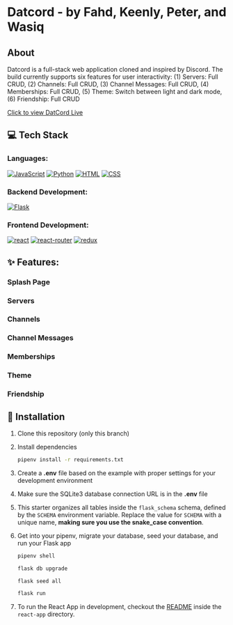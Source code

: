 # Datcord - by Fahd, Keenly, Peter, and Wasiq

## **About**

Datcord is a full-stack web application cloned and inspired by Discord. The build currently supports six features for user interactivity: (1) Servers: Full CRUD, (2) Channels: Full CRUD, (3) Channel Messages: Full CRUD, (4) Memberships: Full CRUD, (5) Theme: Switch between light and dark mode, (6) Friendship: Full CRUD

[Click to view DatCord Live](linkhere)

## 💻 **Tech Stack**

### Languages:

[![JavaScript][javascript-shield]][javascript-url]
[![Python][python-shield]][python-url]
[![HTML][html-shield]][html-url]
[![CSS][css-shield]][css-url]

### Backend Development:

[![Flask][flask-shield]][flask-url]

### Frontend Development:

[![react][react-shield]][react-url]
[![react-router][react-router-shield]][react-router-url]
[![redux][redux-shield]][redux-url]

## ✨ **Features**:

### Splash Page

### Servers

### Channels

### Channel Messages

### Memberships

### Theme

### Friendship

## 📁 Installation

1. Clone this repository (only this branch)

2. Install dependencies

   ```bash
   pipenv install -r requirements.txt
   ```

3. Create a **.env** file based on the example with proper settings for your
   development environment

4. Make sure the SQLite3 database connection URL is in the **.env** file

5. This starter organizes all tables inside the `flask_schema` schema, defined
   by the `SCHEMA` environment variable. Replace the value for
   `SCHEMA` with a unique name, **making sure you use the snake_case
   convention**.

6. Get into your pipenv, migrate your database, seed your database, and run your Flask app

   ```bash
   pipenv shell
   ```

   ```bash
   flask db upgrade
   ```

   ```bash
   flask seed all
   ```

   ```bash
   flask run
   ```

7. To run the React App in development, checkout the [README](./react-app/README.md) inside the `react-app` directory.

<!-- MARKDOWN LINKS & IMAGES -->

[javascript-shield]: https://img.shields.io/badge/JavaScript-323330?style=for-the-badge&logo=javascript&logoColor=F7DF1E
[python-shield]: https://img.shields.io/badge/Python-3776AB?style=for-the-badge&logo=python&logoColor=white
[html-shield]: https://img.shields.io/badge/HTML5-E34F26?style=for-the-badge&logo=html5&logoColor=white
[css-shield]: https://img.shields.io/badge/CSS-239120?&style=for-the-badge&logo=css3&logoColor=white
[flask-shield]: https://img.shields.io/badge/Flask-000000?style=for-the-badge&logo=flask&logoColor=white
[sqlite-shield]: https://img.shields.io/badge/SQLite-07405E?style=for-the-badge&logo=sqlite&logoColor=white
[postgresql-shield]: https://img.shields.io/badge/PostgreSQL-316192?style=for-the-badge&logo=postgresql&logoColor=white
[react-shield]: https://img.shields.io/badge/React-20232A?style=for-the-badge&logo=react&logoColor=61DAFB
[react-router-shield]: https://img.shields.io/badge/React_Router-CA4245?style=for-the-badge&logo=react-router&logoColor=white
[redux-shield]: https://img.shields.io/badge/Redux-593D88?style=for-the-badge&logo=redux&logoColor=white
[linkedin-shield]: https://img.shields.io/badge/LinkedIn-0077B5?style=for-the-badge&logo=linkedin&logoColor=white
[javascript-url]: https://www.javascript.com/
[python-url]: https://www.python.org/
[html-url]: https://www.w3.org/html/
[css-url]: https://www.w3.org/Style/CSS/Overview.en.html
[flask-url]: https://flask.palletsprojects.com/en/2.2.x/
[sqlite-url]: https://www.sqlite.org/index.html
[postgresql-url]: https://www.postgresql.org/
[react-url]: https://reactjs.org/
[react-router-url]: https://reactrouter.com/en/main
[redux-url]: https://redux.js.org/
[linkedin-url]: https://www.linkedin.com/in/nguyenpeterviet/
